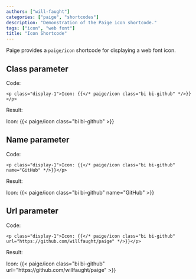 ```yaml
---
authors: ["will-faught"]
categories: ["paige", "shortcodes"]
description: "Demonstration of the Paige icon shortcode."
tags: ["icon", "web font"]
title: "Icon Shortcode"
---
```


Paige provides a `paige/icon` shortcode for displaying a web font icon.

<!--more-->

## Class parameter

Code:

```go-text-template
<p class="display-1">Icon: {{</* paige/icon class="bi bi-github" */>}}</p>
```

Result:

<p class="display-1">Icon: {{< paige/icon class="bi bi-github" >}}</p>

## Name parameter

Code:

```go-text-template
<p class="display-1">Icon: {{</* paige/icon class="bi bi-github" name="GitHub" */>}}</p>
```

Result:

<p class="display-1">Icon: {{< paige/icon class="bi bi-github" name="GitHub" >}}</p>

## Url parameter

Code:

```go-text-template
<p class="display-1">Icon: {{</* paige/icon class="bi bi-github" url="https://github.com/willfaught/paige" */>}}</p>
```

Result:

<p class="display-1">Icon: {{< paige/icon class="bi bi-github" url="https://github.com/willfaught/paige" >}}</p>
